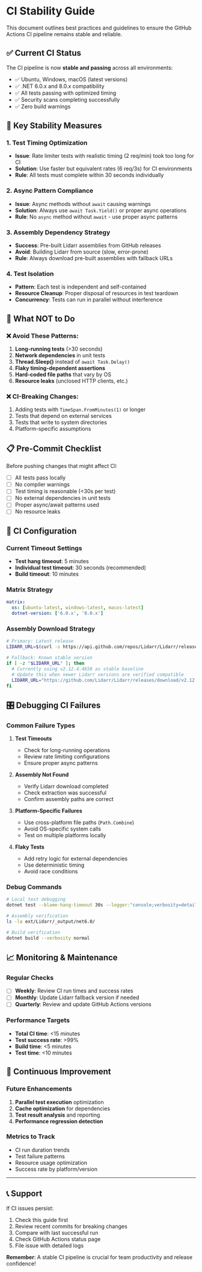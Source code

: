 # CI Stability Guide

This document outlines best practices and guidelines to ensure the GitHub Actions CI pipeline remains stable and reliable.

## ✅ Current CI Status

The CI pipeline is now **stable and passing** across all environments:

- ✅ Ubuntu, Windows, macOS (latest versions)
- ✅ .NET 6.0.x and 8.0.x compatibility
- ✅ All tests passing with optimized timing
- ✅ Security scans completing successfully
- ✅ Zero build warnings

## 🎯 Key Stability Measures

### 1. **Test Timing Optimization**

- **Issue**: Rate limiter tests with realistic timing (2 req/min) took too long for CI
- **Solution**: Use faster but equivalent rates (6 req/3s) for CI environments
- **Rule**: All tests must complete within 30 seconds individually

### 2. **Async Pattern Compliance**

- **Issue**: Async methods without `await` causing warnings
- **Solution**: Always use `await Task.Yield()` or proper async operations
- **Rule**: No `async` method without `await` - use proper async patterns

### 3. **Assembly Dependency Strategy**

- **Success**: Pre-built Lidarr assemblies from GitHub releases
- **Avoid**: Building Lidarr from source (slow, error-prone)
- **Rule**: Always download pre-built assemblies with fallback URLs

### 4. **Test Isolation**

- **Pattern**: Each test is independent and self-contained
- **Resource Cleanup**: Proper disposal of resources in test teardown
- **Concurrency**: Tests can run in parallel without interference

## 🚫 What NOT to Do

### ❌ **Avoid These Patterns:**

1. **Long-running tests** (>30 seconds)
2. **Network dependencies** in unit tests
3. **Thread.Sleep()** instead of `await Task.Delay()`
4. **Flaky timing-dependent assertions**
5. **Hard-coded file paths** that vary by OS
6. **Resource leaks** (unclosed HTTP clients, etc.)

### ❌ **CI-Breaking Changes:**

1. Adding tests with `TimeSpan.FromMinutes(1)` or longer
2. Tests that depend on external services
3. Tests that write to system directories
4. Platform-specific assumptions

## 📋 Pre-Commit Checklist

Before pushing changes that might affect CI:

- [ ] All tests pass locally
- [ ] No compiler warnings
- [ ] Test timing is reasonable (<30s per test)
- [ ] No external dependencies in unit tests
- [ ] Proper async/await patterns used
- [ ] No resource leaks

## 🔧 CI Configuration

### Current Timeout Settings

- **Test hang timeout**: 5 minutes
- **Individual test timeout**: 30 seconds (recommended)
- **Build timeout**: 10 minutes

### Matrix Strategy

```yaml
matrix:
  os: [ubuntu-latest, windows-latest, macos-latest]
  dotnet-version: ['6.0.x', '8.0.x']
```

### Assembly Download Strategy

```bash
# Primary: Latest release
LIDARR_URL=$(curl -s https://api.github.com/repos/Lidarr/Lidarr/releases/latest | grep "browser_download_url.*linux-core-x64.tar.gz" | cut -d '"' -f 4)

# Fallback: Known stable version
if [ -z "$LIDARR_URL" ]; then
  # Currently using v2.12.4.4658 as stable baseline
  # Update this when newer Lidarr versions are verified compatible
  LIDARR_URL="https://github.com/Lidarr/Lidarr/releases/download/v2.12.4.4658/Lidarr.master.2.12.4.4658.linux-core-x64.tar.gz"
fi
```

## 🎛️ Debugging CI Failures

### Common Failure Types

1. **Test Timeouts**
   - Check for long-running operations
   - Review rate limiting configurations
   - Ensure proper async patterns

2. **Assembly Not Found**
   - Verify Lidarr download completed
   - Check extraction was successful
   - Confirm assembly paths are correct

3. **Platform-Specific Failures**
   - Use cross-platform file paths (`Path.Combine`)
   - Avoid OS-specific system calls
   - Test on multiple platforms locally

4. **Flaky Tests**
   - Add retry logic for external dependencies
   - Use deterministic timing
   - Avoid race conditions

### Debug Commands

```bash
# Local test debugging
dotnet test --blame-hang-timeout 30s --logger:"console;verbosity=detailed"

# Assembly verification
ls -la ext/Lidarr/_output/net6.0/

# Build verification
dotnet build --verbosity normal
```

## 📈 Monitoring & Maintenance

### Regular Checks

- [ ] **Weekly**: Review CI run times and success rates
- [ ] **Monthly**: Update Lidarr fallback version if needed
- [ ] **Quarterly**: Review and update GitHub Actions versions

### Performance Targets

- **Total CI time**: <15 minutes
- **Test success rate**: >99%
- **Build time**: <5 minutes
- **Test time**: <10 minutes

## 🔄 Continuous Improvement

### Future Enhancements

1. **Parallel test execution** optimization
2. **Cache optimization** for dependencies
3. **Test result analysis** and reporting
4. **Performance regression detection**

### Metrics to Track

- CI run duration trends
- Test failure patterns
- Resource usage optimization
- Success rate by platform/version

---

## 📞 Support

If CI issues persist:

1. Check this guide first
2. Review recent commits for breaking changes
3. Compare with last successful run
4. Check GitHub Actions status page
5. File issue with detailed logs

**Remember**: A stable CI pipeline is crucial for team productivity and release confidence!

